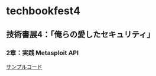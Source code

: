 # techbookfest4
## 技術書展4：「俺らの愛したセキュリティ」  
### 2章：実践 Metasploit API  
[サンプルコード](https://github.com/13o-bbr-bbq/techbookfest4/blob/master/metasploit_api_sample.py)
